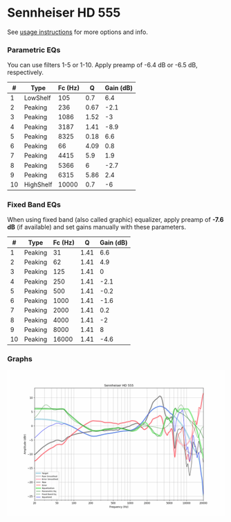 # Sennheiser HD 555
See [usage instructions](https://github.com/jaakkopasanen/AutoEq#usage) for more options and info.

### Parametric EQs
You can use filters 1-5 or 1-10. Apply preamp of -6.4 dB or -6.5 dB, respectively.

|   # | Type      |   Fc (Hz) |    Q |   Gain (dB) |
|-----|-----------|-----------|------|-------------|
|   1 | LowShelf  |       105 | 0.7  |         6.4 |
|   2 | Peaking   |       236 | 0.67 |        -2.1 |
|   3 | Peaking   |      1086 | 1.52 |        -3   |
|   4 | Peaking   |      3187 | 1.41 |        -8.9 |
|   5 | Peaking   |      8325 | 0.18 |         6.6 |
|   6 | Peaking   |        66 | 4.09 |         0.8 |
|   7 | Peaking   |      4415 | 5.9  |         1.9 |
|   8 | Peaking   |      5366 | 6    |        -2.7 |
|   9 | Peaking   |      6315 | 5.86 |         2.4 |
|  10 | HighShelf |     10000 | 0.7  |        -6   |

### Fixed Band EQs
When using fixed band (also called graphic) equalizer, apply preamp of **-7.6 dB** (if available) and set gains manually with these parameters.

|   # | Type    |   Fc (Hz) |    Q |   Gain (dB) |
|-----|---------|-----------|------|-------------|
|   1 | Peaking |        31 | 1.41 |         6.6 |
|   2 | Peaking |        62 | 1.41 |         4.9 |
|   3 | Peaking |       125 | 1.41 |         0   |
|   4 | Peaking |       250 | 1.41 |        -2.1 |
|   5 | Peaking |       500 | 1.41 |        -0.2 |
|   6 | Peaking |      1000 | 1.41 |        -1.6 |
|   7 | Peaking |      2000 | 1.41 |         0.2 |
|   8 | Peaking |      4000 | 1.41 |        -2   |
|   9 | Peaking |      8000 | 1.41 |         8   |
|  10 | Peaking |     16000 | 1.41 |        -4.6 |

### Graphs
![](./Sennheiser%20HD%20555.png)
